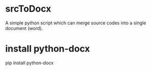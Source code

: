 # srcToDocx
A simple python script  which can merge source codes into a single document (word).
# install python-docx
pip install python-docx
